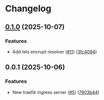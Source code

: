 # Changelog

## [0.1.0](https://github.com/futurebanana/shiplite-evercall/compare/traefik-ingress-v0.0.1...traefik-ingress-v0.1.0) (2025-10-07)


### Features

* Add lets encrupt resolver ([#11](https://github.com/futurebanana/shiplite-evercall/issues/11)) ([3fc4094](https://github.com/futurebanana/shiplite-evercall/commit/3fc40949aa941f631f4f0205f824f3a3be3ddc13))

## 0.0.1 (2025-10-06)


### Features

* New traefik ingress server ([#5](https://github.com/futurebanana/shiplite-evercall/issues/5)) ([7803b44](https://github.com/futurebanana/shiplite-evercall/commit/7803b44e948de3c053adec8f6f32789f22777c3b))
